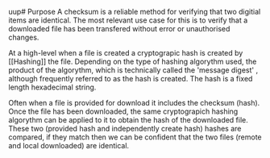  uup# Purpose
A checksum is a reliable method for verifying that two digitial items are identical.  The most relevant use case for this is to verify that a downloaded file has been transfered without error or unauthorised changes.  

At a high-level when a file is created a cryptograpic hash is created by [[Hashing]] the file.  Depending on the type of hashing algorythm used, the product of the algorythm, which is technically called the 'message digest' , although frequently referred to as the hash is created.  The hash is a fixed length hexadecimal string.

Often when a file is provided for download it includes the checksum (hash).  Once the file has been downloaded, the same cryptograpich hashing algorythm can be applied to it to obtain the hash of the downloaded file.  These two (provided hash and independently create hash) hashes are compared, if they match then we can be confident that the two files (remote and local downloaded) are identical.